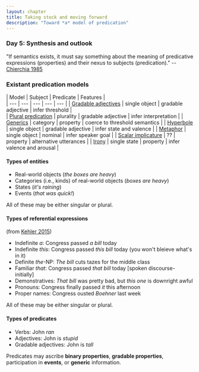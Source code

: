 ```yaml
---
layout: chapter
title: Taking stock and moving forward
description: "Toward *a* model of predication"
---
```


### Day 5: Synthesis and outlook

"If semantics exists, it must say something about the meaning of predicative expressions (properties) and their nexus to subjects (predication)." -- [Chierchia 1985](http://www.jstor.org/stable/4178443)

### Existant predication models

| Model			| Subject		| Predicate | Features |  
| --- | --- | --- | --- | --- |
| [Gradable adjectives](http://forestdb.org/models/adjectives.html) | single object | gradable adjective | infer threshold |  
| [Plural predication](http://forestdb.org/models/plural-predication.html) | plurality | gradable adjective | infer interpretation |
| [Generics](http://forestdb.org/models/generics.html) | category | property | coerce to threshold semantics |
| [Hyperbole](http://forestdb.org/models/hyperbole.html) | single object | gradable adjective | infer state and valence |
| [Metaphor](http://forestdb.org/models/metaphor.html) | single object | nominal | infer speaker goal |
| [Scalar implicature](http://forestdb.org/models/scalar-implicature.html) | ?? | property | alternative utterances |
| [Irony](http://forestdb.org/models/irony.html) | single state | property | infer valence and arousal |

#### Types of entities

- Real-world objects (*the boxes are heavy*)
- Categories (i.e., kinds) of real-world objects (*boxes are heavy*)
- States (*it's raining*)
- Events (*that was quick!*)

All of these may be either singular or plural.

#### Types of referential expressions

(from [Kehler 2015](http://onlinelibrary.wiley.com/doi/10.1002/9781118882139.ch20/summary))

- Indefinite *a*: Congress passed *a bill* today
- Indefinite *this*: Congress passed *this bill* today (you won't bleieve what's in it)
- Definite *the*-NP: *The bill* cuts tazes for the middle class
- Familiar *that*: Congress passed *that bill* today [spoken discourse-initially]
- Demonstratives: *That bill* was pretty bad, but *this one* is downright awful
- Pronouns: Congress finally passed *it* this afternoon
- Proper names: Congress ousted *Boehner* last week

All of these may be either singular or plural.

#### Types of predicates

- Verbs: John *ran*
- Adjectives: John is *stupid*
- Gradable adjectives: John is *tall*

Predicates may ascribe **binary properties**, **gradable properties**, participation in **events**, or **generic** information.